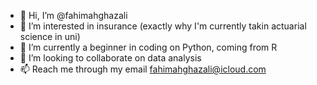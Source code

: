 - 👋 Hi, I’m @fahimahghazali
- 👀 I’m interested in insurance (exactly why I'm currently takin actuarial science in uni)
- 🌱 I’m currently a beginner in coding on Python, coming from R
- 💞️ I’m looking to collaborate on data analysis
- 📫 Reach me through my email fahimahghazali@icloud.com

<!---
fahimahghazali/fahimahghazali is a ✨ special ✨ repository because its `README.md` (this file) appears on your GitHub profile.
You can click the Preview link to take a look at your changes.
--->
